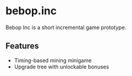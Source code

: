 # bebop.inc
Bebop Inc is a short incremental game prototype.

## Features
- Timing-based mining minigame
- Upgrade tree with unlockable bonuses
